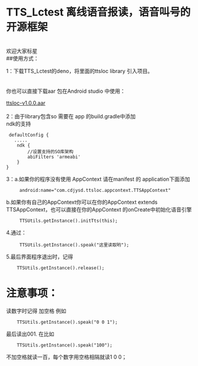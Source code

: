 # TTS_Lctest 离线语音报读，语音叫号的开源框架
 <br/>欢迎大家标星
 <br/>
##使用方式：<br/>

1：下载TTS_Lctest的deno，将里面的ttsloc library 引入项目。<br/>
<br/>
<br/>
你也可以直接下载aar 包在Android studio 中使用：
<br/>

[ttsloc-v1.0.0.aar](https://github.com/ccc920123/TTS_Lctest/blob/master/downloads/ttsloc-v1.0.0.aar?raw=true)
<br/><br/>
2：由于library包含so 需要在 app 的build.gradle中添加<br/>
ndk的支持

     defaultConfig {
       .....
        ndk {
            //设置支持的SO库架构
            abiFilters 'armeabi'
        }
    }
 
3：a.如果你的程序没有使用 AppContext 请在manifest 的 application下面添加
```
     android:name="com.cdjysd.ttsloc.appcontext.TTSAppContext"
```
   b.如果你有自己的AppContext你可以在你的AppContext extends  TTSAppContext，也可以直接在你的AppContext 的onCreate中初始化语音引擎
```
     TTSUtils.getInstance().initTts(this);
```
4.通过：

```
     TTSUtils.getInstance().speak("这里读取哟");
```

5.最后界面程序退出时，记得

```
    TTSUtils.getInstance().release();
```


# 注意事项：
读数字时记得 加空格  例如
```
    TTSUtils.getInstance().speak("0 0 1");
```
最后读出001.
在比如
```
    TTSUtils.getInstance().speak("100");
```
不加空格就读一百，每个数字用空格相隔就读1 0 0；

